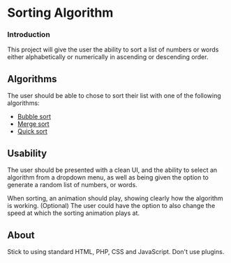 # Sorting Algorithm

### Introduction

This project will give the user the ability to sort a list of numbers or words either alphabetically or numerically in ascending or descending order.

## Algorithms

The user should be able to chose to sort their list with one of the following algorithms:
- [Bubble sort](https://en.wikipedia.org/wiki/Bubble_sort)
- [Merge sort](https://en.wikipedia.org/wiki/Merge_sort)
- [Quick sort](https://en.wikipedia.org/wiki/Quicksort)

## Usability

The user should be presented with a clean UI, and the ability to select an algorithm from a dropdown menu, as well as being given the option to generate a random list of numbers, or words.

When sorting, an animation should play, showing clearly how the algorithm is working. (Optional) The user could have the option to also change the speed at which the sorting animation plays at.

## About

Stick to using standard HTML, PHP, CSS and JavaScript. Don't use plugins.